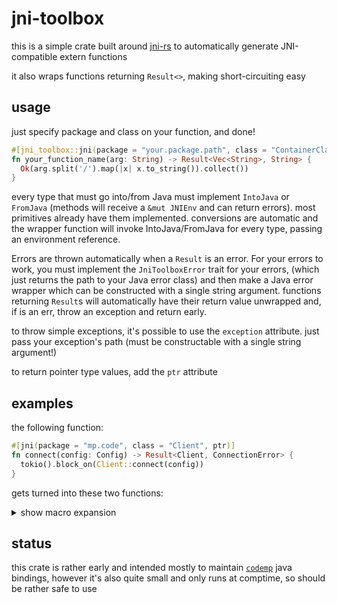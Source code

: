 # jni-toolbox
this is a simple crate built around [jni-rs](https://github.com/jni-rs/jni-rs) to automatically generate JNI-compatible extern functions

it also wraps functions returning `Result<>`, making short-circuiting easy

## usage
just specify package and class on your function, and done!

```rust
#[jni_toolbox::jni(package = "your.package.path", class = "ContainerClass")]
fn your_function_name(arg: String) -> Result<Vec<String>, String> {
  Ok(arg.split('/').map(|x| x.to_string()).collect())
}
```

every type that must go into/from Java must implement `IntoJava` or `FromJava` (methods will receive a `&mut JNIEnv` and can return errors).
most primitives already have them implemented. conversions are automatic and the wrapper function will invoke IntoJava/FromJava for every type,
passing an environment reference.


Errors are thrown automatically when a `Result` is an error. For your errors to work, you must implement the `JniToolboxError` trait for your errors,
(which just returns the path to your Java error class) and then make a Java error wrapper which can be constructed with a single string argument.
functions returning `Result`s will automatically have their return value unwrapped and, if is an err, throw an exception and return early.

to throw simple exceptions, it's possible to use the `exception` attribute. just pass your exception's path (must be constructable with a single string argument!)

to return pointer type values, add the `ptr` attribute


## examples
the following function:
```rust
#[jni(package = "mp.code", class = "Client", ptr)]
fn connect(config: Config) -> Result<Client, ConnectionError> {
  tokio().block_on(Client::connect(config))
}
```

gets turned into these two functions:

<details><summary>show macro expansion</summary>

```rust
fn connect(config: Config) -> Result<Client, ConnectionError> {
  tokio().block_on(Client::connect(config))
}

#[no_mangle]
#[allow(unused_mut)]
pub extern "system" fn Java_mp_code_Client_connect<'local>(
  mut env: jni::JNIEnv<'local>,
  _class: jni::objects::JClass<'local>,
  mut config: <Config as jni_toolbox::FromJava<'local>>::T,
) -> <Client as jni_toolbox::IntoJava<'local>>::T {
  use jni_toolbox::{FromJava, IntoJava, JniToolboxError};
  let mut env_copy = unsafe { env.unsafe_clone() };
  let config_new = match jni_toolbox::from_java_static::<Config>(&mut env, config) {
    Ok(x) => x,
    Err(e) => {
      let _ = env.throw_new(
        "java/lang/RuntimeException",
        $crate::__export::must_use({
          let res = $crate::fmt::format($crate::__export::format_args!("{e:?}"));
          res
        }),
      );
      return std::ptr::null_mut();
    }
  };
  match connect(config_new) {
    Err(e) => match env_copy.find_class(e.jclass()) {
      Err(e) => {
        $crate::panicking::panic_fmt($crate::const_format_args!(
          "error throwing Java exception -- failed resolving error class: {e}"
        ));
      }
      Ok(class) => match env_copy.new_string($crate::__export::must_use({
        let res = $crate::fmt::format($crate::__export::format_args!("{e:?}"));
        res
      })) {
        Err(e) => {
          $crate::panicking::panic_fmt($crate::const_format_args!(
            "error throwing Java exception --  failed creating error string: {e}"
          ));
        }
        Ok(msg) => match env_copy.new_object(
          class,
          "(Ljava/lang/String;)V",
          &[jni::objects::JValueGen::Object(&msg)],
        ) {
          Err(e) => {
            $crate::panicking::panic_fmt($crate::const_format_args!(
              "error throwing Java exception -- failed creating object: {e}"
            ));
          }
          Ok(obj) => match env_copy.throw(jni::objects::JThrowable::from(obj)) {
            Err(e) => {
              $crate::panicking::panic_fmt($crate::const_format_args!(
                "error throwing Java exception -- failed throwing: {e}"
              ));
            }
            Ok(_) => return std::ptr::null_mut(),
          },
        },
      },
    },
    Ok(ret) => match ret.into_java(&mut env_copy) {
      Ok(fin) => return fin,
      Err(e) => {
        let _ = env_copy.throw_new(
          "java/lang/RuntimeException",
          $crate::__export::must_use({
            let res = $crate::fmt::format($crate::__export::format_args!("{e:?}"));
            res
          }),
        );
        return std::ptr::null_mut();
      }
    },
  }
}
```

</details>


## status
this crate is rather early and intended mostly to maintain [`codemp`](https://github.com/hexedtech/codemp) java bindings, however it's also quite small and only runs at comptime, so should be rather safe to use
